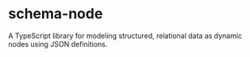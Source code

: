 # schema-node
A TypeScript library for modeling structured, relational data as dynamic nodes using JSON definitions.
